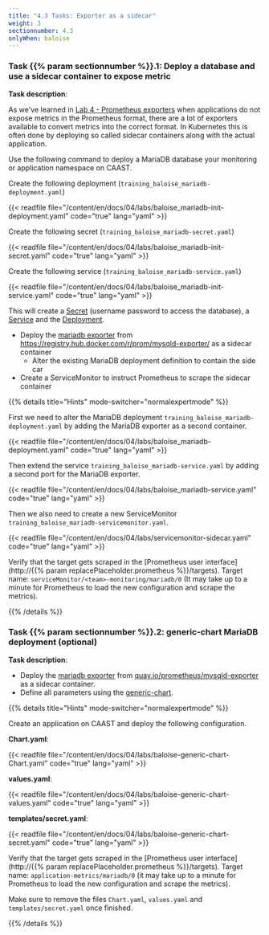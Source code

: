 ```yaml
---
title: "4.3 Tasks: Exporter as a sidecar"
weight: 3
sectionnumber: 4.3
onlyWhen: baloise
---
```


### Task {{% param sectionnumber %}}.1: Deploy a database and use a sidecar container to expose metric

**Task description**:

As we've learned in [Lab 4 - Prometheus exporters](../../../04/) when applications do not expose metrics in the Prometheus format, there are a lot of exporters available to convert metrics into the correct format. In Kubernetes this is often done by deploying so called sidecar containers along with the actual application.

Use the following command to deploy a MariaDB database your monitoring or application namespace on CAAST.

Create the following deployment (`training_baloise_mariadb-deployment.yaml`)

{{< readfile file="/content/en/docs/04/labs/baloise_mariadb-init-deployment.yaml" code="true" lang="yaml" >}}

Create the following secret (`training_baloise_mariadb-secret.yaml`)

{{< readfile file="/content/en/docs/04/labs/baloise_mariadb-init-secret.yaml" code="true" lang="yaml" >}}

Create the following service (`training_baloise_mariadb-service.yaml`)

{{< readfile file="/content/en/docs/04/labs/baloise_mariadb-init-service.yaml" code="true" lang="yaml" >}}


This will create a [Secret](https://kubernetes.io/docs/concepts/configuration/secret/) (username password to access the database), a [Service](https://kubernetes.io/docs/concepts/services-networking/service/) and the [Deployment](https://kubernetes.io/docs/concepts/workloads/controllers/deployment/).

* Deploy the [mariadb exporter](https://github.com/prometheus/mysqld_exporter) from <https://registry.hub.docker.com/r/prom/mysqld-exporter/> as a sidecar container
  * Alter the existing MariaDB deployment definition to contain the side car
* Create a ServiceMonitor to instruct Prometheus to scrape the sidecar container

{{% details title="Hints" mode-switcher="normalexpertmode" %}}

First we need to alter the MariaDB deployment `training_baloise_mariadb-deployment.yaml` by adding the MariaDB exporter as a second container.

{{< readfile file="/content/en/docs/04/labs/baloise_mariadb-deployment.yaml" code="true" lang="yaml" >}}

Then extend the service `training_baloise_mariadb-service.yaml` by adding a second port for the MariaDB exporter.

{{< readfile file="/content/en/docs/04/labs/baloise_mariadb-service.yaml" code="true" lang="yaml" >}}

Then we also need to create a new ServiceMonitor `training_baloise_mariadb-servicemonitor.yaml`.

{{< readfile file="/content/en/docs/04/labs/servicemonitor-sidecar.yaml" code="true" lang="yaml" >}}

Verify that the target gets scraped in the [Prometheus user interface](http://{{% param replacePlaceholder.prometheus %}}/targets). Target name: `serviceMonitor/<team>-monitoring/mariadb/0` (It may take up to a minute for Prometheus to load the new configuration and scrape the metrics).

{{% /details %}}

### Task {{% param sectionnumber %}}.2: generic-chart MariaDB deployment (optional)

**Task description**:

* Deploy the [mariadb exporter](https://github.com/prometheus/mysqld_exporter) from [quay.io/prometheus/mysqld-exporter](https://quay.io/repository/prometheus/mysqld-exporter) as a sidecar container.
* Define all parameters using the [generic-chart](https://bitbucket.balgroupit.com/projects/CONTAINER/repos/generic-chart/browse).

{{% details title="Hints" mode-switcher="normalexpertmode" %}}

Create an application on CAAST and deploy the following configuration.

**Chart.yaml**:

{{< readfile file="/content/en/docs/04/labs/baloise-generic-chart-Chart.yaml" code="true" lang="yaml" >}}

**values.yaml**:

{{< readfile file="/content/en/docs/04/labs/baloise-generic-chart-values.yaml" code="true" lang="yaml" >}}

**templates/secret.yaml**:

{{< readfile file="/content/en/docs/04/labs/baloise-generic-chart-secret.yaml" code="true" lang="yaml" >}}

Verify that the target gets scraped in the [Prometheus user interface](http://{{% param replacePlaceholder.prometheus %}}/targets). Target name: `application-metrics/mariadb/0` (it may take up to a minute for Prometheus to load the new configuration and scrape the metrics).

Make sure to remove the files `Chart.yaml`, `values.yaml` and `templates/secret.yaml` once finished.

{{% /details %}}

